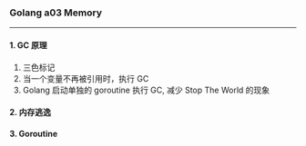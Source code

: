 ### Golang a03 Memory
---

#### 1. GC 原理
1. 三色标记
2. 当一个变量不再被引用时，执行 GC
3. Golang 启动单独的 goroutine 执行 GC, 减少 Stop The World 的现象

#### 2. 内存逃逸

#### 3. Goroutine
